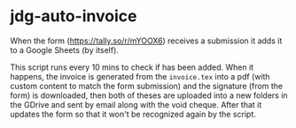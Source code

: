 # jdg-auto-invoice

When the form (https://tally.so/r/mYOOX6) receives a submission it adds it to a Google Sheets (by itself).

This script runs every 10 mins to check if has been added. When it happens, the invoice is generated from the `invoice.tex` into a pdf (with custom content to match the form submission) and the signature (from the form) is downloaded, then both of theses are uploaded into a new folders in the GDrive and sent by email along with the void cheque. After that it updates the form so that it won't be recognized again by the script.
